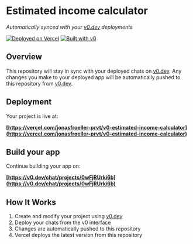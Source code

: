 # Estimated income calculator

*Automatically synced with your [v0.dev](https://v0.dev) deployments*

[![Deployed on Vercel](https://img.shields.io/badge/Deployed%20on-Vercel-black?style=for-the-badge&logo=vercel)](https://vercel.com/jonasfroeller-prvt/v0-estimated-income-calculator)
[![Built with v0](https://img.shields.io/badge/Built%20with-v0.dev-black?style=for-the-badge)](https://v0.dev/chat/projects/0wFjRUrki6b)

## Overview

This repository will stay in sync with your deployed chats on [v0.dev](https://v0.dev).
Any changes you make to your deployed app will be automatically pushed to this repository from [v0.dev](https://v0.dev).

## Deployment

Your project is live at:

**[https://vercel.com/jonasfroeller-prvt/v0-estimated-income-calculator](https://vercel.com/jonasfroeller-prvt/v0-estimated-income-calculator)**

## Build your app

Continue building your app on:

**[https://v0.dev/chat/projects/0wFjRUrki6b](https://v0.dev/chat/projects/0wFjRUrki6b)**

## How It Works

1. Create and modify your project using [v0.dev](https://v0.dev)
2. Deploy your chats from the v0 interface
3. Changes are automatically pushed to this repository
4. Vercel deploys the latest version from this repository